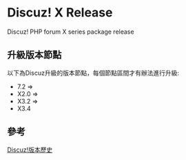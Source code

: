 Discuz! X Release
=================

Discuz! PHP forum X series package release


升級版本節點
-----------

以下為Discuz升級的版本節點，每個節點區間才有辦法進行升級:

- 7.2 =>
- X2.0 =>
- X3.2 =>
- X3.4


參考
----

[Discuz!版本歷史](https://zh.wikipedia.org/wiki/Discuz!#%E7%89%88%E6%9C%AC%E6%AD%B7%E5%8F%B2)
